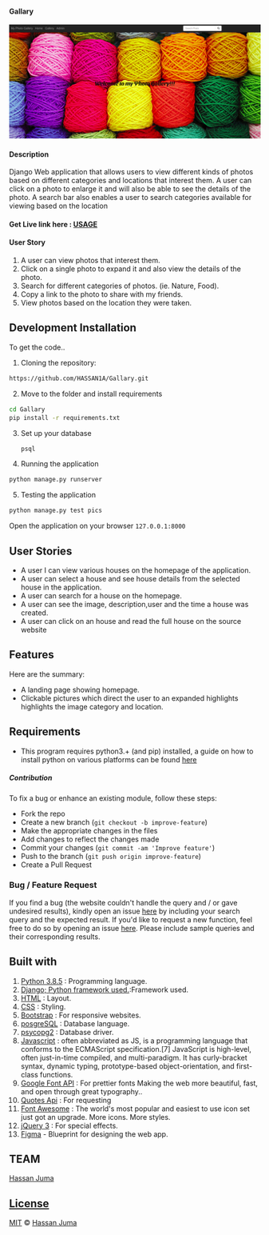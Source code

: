 #### Gallary

![alt text](app.png)

#### Description
Django Web application that allows users to view different kinds of photos based on different categories and locations that interest them. A user can click on a photo to enlarge it and will also be able to see the details of the photo. A search bar also enables a user to search categories available for viewing based on the location 

#### Get Live link here : [USAGE](https://jushgallary.herokuapp.com/)

#### User Story

1. A user can view photos that interest them.
2. Click on a single photo to expand it and also view the details of the photo.
3. Search for different categories of photos. (ie. Nature, Food).
4. Copy a link to the photo to share with my friends.
5. View photos based on the location they were taken.

## Development Installation
To get the code..

1. Cloning the repository:
  ```bash
  https://github.com/HASSAN1A/Gallary.git
  ```
2. Move to the folder and install requirements
  ```bash
  cd Gallary
  pip install -r requirements.txt
  ```
3. Set up your database
    ```bash
    psql
    ```
4. Running the application
  ```bash
  python manage.py runserver
  ```
5. Testing the application
  ```bash
  python manage.py test pics
  ```
Open the application on your browser `127.0.0.1:8000`

## User Stories

- A user I can view various houses on the homepage of the application.
- A user can select a house and see house details from the selected house in the application.
- A user can search for a house on the homepage.
- A user can see the image, description,user and the time a house was created.
- A user can click on an house and read the full house on the source website

## Features

Here are the summary:

- A landing page showing homepage.
- Clickable pictures which direct the user to an expanded highlights highlights the image category and location.


## Requirements

- This program requires python3.+ (and pip) installed, a guide on how to install python on various platforms can be found [here](https://www.python.org/)

##### Contribution

To fix a bug or enhance an existing module, follow these steps:

- Fork the repo
- Create a new branch (`git checkout -b improve-feature`)
- Make the appropriate changes in the files
- Add changes to reflect the changes made
- Commit your changes (`git commit -am 'Improve feature'`)
- Push to the branch (`git push origin improve-feature`)
- Create a Pull Request

### Bug / Feature Request

If you find a bug (the website couldn't handle the query and / or gave undesired results), kindly open an issue [here](https://github.com/HASSAN1A/Gallery/issues/new) by including your search query and the expected result.
If you'd like to request a new function, feel free to do so by opening an issue [here](https://github.com/HASSAN1A/Gallery). Please include sample queries and their corresponding results.

## Built with

1. [Python 3.8.5](https://www.python.org/doc/) : Programming language.
2. [Django; Python framework used.](https://www.djangoproject.com/):Framework used.
3. [HTML](https://www.w3schools.com/html/) : Layout.
4. [CSS](https://www.w3schools.com/css/) : Styling.
5. [Bootstrap](https://mdbootstrap.com/) : For responsive websites.
6. [posgreSQL](https://www.postgresql.org/) : Database language.
7. [psycopg2](https://pypi.org/project/psycopg2/) : Database driver.
8. [Javascript](https://www.w3schools.com/js/DEFAULT.asp) : often abbreviated as JS, is a programming language that conforms to the ECMAScript specification.[7] JavaScript is high-level, often just-in-time compiled, and multi-paradigm. It has curly-bracket syntax, dynamic typing, prototype-based object-orientation, and first-class functions.
9. [Google Font API](https://dillinger.io/fonts.google.com) : For prettier fonts Making the web more beautiful, fast, and open through great typography..
10. [Quotes Api](http://quotes.stormconsultancy.co.uk/random.json) : For requesting
11. [Font Awesome](fontawesome.com) : The world's most popular and easiest to use icon set just got an upgrade. More icons. More styles.
12. [jQuery 3](https://jquery.com/) : For special effects.
13. [Figma](https://www.figma.com/file/iTndFXbWHuGkZak60bXr2h/Gallery?node-i=0%3A1) - Blueprint for designing the web app.

## TEAM

[Hassan Juma ](https://github.com/HASSAN1A)

## [License](https://github.com/HASSAN1A/Gallery/blob/master/LICENSE.md)

[MIT](https://github.com/HASSAN1A/Gallery/blob/master/LICENSE.md) © [Hassan Juma](https://github.com/HASSAN1A)
